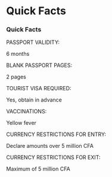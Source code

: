 # Quick Facts

### Quick Facts

PASSPORT VALIDITY:

6 months

BLANK PASSPORT PAGES:

2 pages

TOURIST VISA REQUIRED:

Yes, obtain in advance

VACCINATIONS:

Yellow fever

CURRENCY RESTRICTIONS FOR ENTRY:

Declare amounts over 5 million CFA

CURRENCY RESTRICTIONS FOR EXIT:

Maximum of 5 million CFA